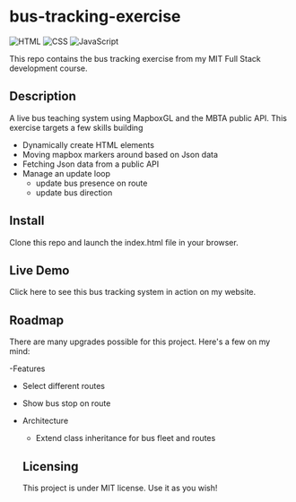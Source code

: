 # bus-tracking-exercise

![HTML](https://img.shields.io/badge/html-%23E34F26.svg?style=for-the-badge&logo=html5&logoColor=white) ![CSS](https://img.shields.io/badge/css-%231572B6.svg?style=for-the-badge&logo=css3&logoColor=white) ![JavaScript](https://img.shields.io/badge/javascript-%23323330.svg?style=for-the-badge&logo=javascript&logoColor=%23F7DF1E)
  
  This repo contains the bus tracking exercise from my MIT Full Stack development course.
  
  ## Description
  A live bus teaching system using MapboxGL and the MBTA public API. This exercise targets a few skills building
  - Dynamically create HTML elements
  - Moving mapbox markers around based on Json data
  - Fetching Json data from a public API
  - Manage an update loop
	- update bus presence on route
	- update bus direction
  
  ## Install
  Clone this repo and launch the index.html file in your browser.
  
  ## Live Demo
  Click here to see this bus tracking system in action on my website. 
  
  ## Roadmap
  There are many upgrades possible for this project. Here's a few on my mind:
  
-Features
  - Select different routes
  - Show bus stop on route 
- Architecture
	- Extend class inheritance for bus fleet and routes 
   
  ## Licensing
  This project is under MIT license. Use it as you wish!


